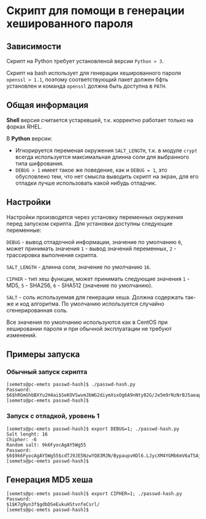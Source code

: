 # Скрипт для помощи в генерации хешированного пароля 
## Зависимости
Скрипт на Python требует установленой версии `Python > 3`.

Скрипт на bash использует для генерации хешированного пароля `openssl > 1.1`, поэтому соответствующий пакет должен бфть установлен и команда `openssl` должна быть доступна в `PATH`.

## Общая информация
**Shell** версия считается устаревшей, т.к. корректно работает только на форках RHEL.

В **Python** версии:
* Игнорируется переменая окружения `SALT_LENGTH`, т.к. в модуле `crypt` всегда используется максимальная длинна соли для выбранного типа шифрования.
* `DEBUG > 1` имеет такое же поведение, как и `DEBUG = 1`, это обусловлено тем, что нет смысла выводить скрипт на экран, для его отладки лучше использовать какой нибудь отладчик.

## Настройки
Настройки производятся через установку переменных окружения перед запуском скрипта. Для установки доступны следующие переменные:

`DEBUG` - вывод отладочной информации, значение по умолчанию `0`, может принимать значения `1` - вывод значений переменных, `2` - трассировка выполнения скрипта.

`SALT_LENGTH` - длинна соли, значение по умолчанию `16`.

`CIPHER` - тип хеш функции, может принимать следующие значения `1` - MD5, `5` - SHA256, `6` - SHA512 (значение по умолчанию).

`SALT` - соль используемая для генерации хеша. Должна содержать так-же и код алгоритма. По умолчанию используется случайно сгенерированная соль.

Все значения по умолчанию используются как в CentOS при хешировании пароля и при обычной эксплуатации не требуют изменений.

## Примеры запуска
### Обычный запуск скрипта
```
[semets@pc-emets passwd-hash]$ ./passwd-hash.py 
Password: 
$6$hRGmGhbBXYu2H4ai$SeKOVSwvmJbWG2diymXsxOg6A9nNty82G/Je5m9rNzNrBJ5aeapfWkocbQLZ2AEnBpl80i7yIy/3Yi2RcZ.y21
[semets@pc-emets passwd-hash]$ 
```
### Запуск с отладкой, уровень 1
```
[semets@pc-emets passwd-hash]$ export DEBUG=1; ./passwd-hash.py 
Salt lenght: 16
Chipher: -6
Random salt: 9k6FyocAgAY5Wg55
Password: 
$6$9k6FyocAgAY5Wg55$cdTJ9JE5NzwYQ83MJN/BypaupvHDl6.LJycXM4YGMb6mV6aTSAjuruJ/8ANiaSYdRWdpYnyvi8d2lwVpBuClc1
[semets@pc-emets passwd-hash]$
```
## Генерация MD5 хеша
```
[semets@pc-emets passwd-hash]$ export CIPHER=1; ./passwd-hash.py 
Password: 
$1$K7g9yn3f$gdbDSeEukuHStvnfeCsrl/
[semets@pc-emets passwd-hash]$ 
```
